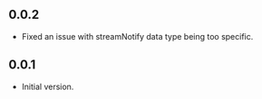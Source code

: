 ## 0.0.2
- Fixed an issue with streamNotify data type being too specific.

## 0.0.1

- Initial version.
